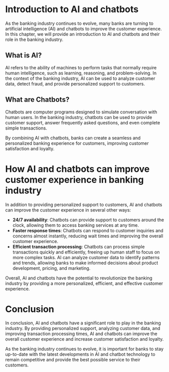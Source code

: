 Introduction to AI and chatbots
==================================================================================

As the banking industry continues to evolve, many banks are turning to artificial intelligence (AI) and chatbots to improve the customer experience. In this chapter, we will provide an introduction to AI and chatbots and their role in the banking industry.

What is AI?
-----------

AI refers to the ability of machines to perform tasks that normally require human intelligence, such as learning, reasoning, and problem-solving. In the context of the banking industry, AI can be used to analyze customer data, detect fraud, and provide personalized support to customers.

What are Chatbots?
------------------

Chatbots are computer programs designed to simulate conversation with human users. In the banking industry, chatbots can be used to provide customer support, answer frequently asked questions, and even complete simple transactions.

By combining AI with chatbots, banks can create a seamless and personalized banking experience for customers, improving customer satisfaction and loyalty.

How AI and chatbots can improve customer experience in banking industry
==========================================================================================================================

In addition to providing personalized support to customers, AI and chatbots can improve the customer experience in several other ways:

* **24/7 availability**: Chatbots can provide support to customers around the clock, allowing them to access banking services at any time.
* **Faster response times**: Chatbots can respond to customer inquiries and concerns almost instantly, reducing wait times and improving the overall customer experience.
* **Efficient transaction processing**: Chatbots can process simple transactions quickly and efficiently, freeing up human staff to focus on more complex tasks.
AI can analyze customer data to identify patterns and trends, allowing banks to make informed decisions about product development, pricing, and marketing.

Overall, AI and chatbots have the potential to revolutionize the banking industry by providing a more personalized, efficient, and effective customer experience.

Conclusion
==========

In conclusion, AI and chatbots have a significant role to play in the banking industry. By providing personalized support, analyzing customer data, and improving transaction processing times, AI and chatbots can improve the overall customer experience and increase customer satisfaction and loyalty.

As the banking industry continues to evolve, it is important for banks to stay up-to-date with the latest developments in AI and chatbot technology to remain competitive and provide the best possible service to their customers.
